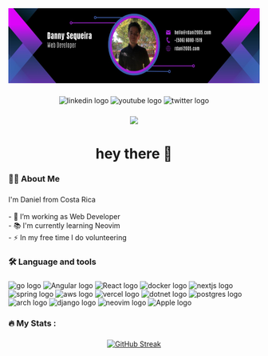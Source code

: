 
<div align="center">
  <img 
      height="150"       
      src="./banner.jpeg"
  />
</div>

###

<div align="center">
  <img src="https://img.shields.io/static/v1?message=LinkedIn&logo=linkedin&label=&color=0077B5&logoColor=white&labelColor=&style=for-the-badge" height="25" alt="linkedin logo"  />
  <img src="https://img.shields.io/static/v1?message=Youtube&logo=youtube&label=&color=FF0000&logoColor=white&labelColor=&style=for-the-badge" height="25" alt="youtube logo"  />
  <img src="https://img.shields.io/static/v1?message=Twitter&logo=twitter&label=&color=1DA1F2&logoColor=white&labelColor=&style=for-the-badge" height="25" alt="twitter logo"  />
</div>

###

<div align="center">
  <img src="https://visitor-badge.laobi.icu/badge?page_id=rdani2005&"  />
</div>

###

<h1 align="center">hey there 👋</h1>

###

<h3 align="left">👩‍💻  About Me</h3>

###

<p align="left">I'm Daniel from Costa Rica<br><br>- 🔭 I’m working as Web Developer<br>- 📚 I'm currently learning Neovim<br>- ⚡ In my free time I do volunteering</p>

###

<h3 align="left">🛠 Language and tools</h3>

###

<div align="left">
  <img src="https://cdn.jsdelivr.net/gh/devicons/devicon/icons/go/go-original-wordmark.svg" height="40" alt="go logo"  />
  <img src="https://cdn.jsdelivr.net/gh/devicons/devicon@latest/icons/angularjs/angularjs-original.svg"  height="40" alt="Angular logo" />
  <img src="https://cdn.jsdelivr.net/gh/devicons/devicon@latest/icons/react/react-original.svg" height="40" alt="React logo"/>
  <img src="https://cdn.jsdelivr.net/gh/devicons/devicon/icons/docker/docker-plain-wordmark.svg" height="40" alt="docker logo"  />
  <img src="https://cdn.jsdelivr.net/gh/devicons/devicon@latest/icons/nextjs/nextjs-original.svg" height="40" alt="nextjs logo" />
  <img src="https://cdn.jsdelivr.net/gh/devicons/devicon@latest/icons/spring/spring-original.svg" height="40" alt="spring logo" />
  <img src="https://cdn.jsdelivr.net/gh/devicons/devicon@latest/icons/amazonwebservices/amazonwebservices-original-wordmark.svg"  height="40" alt="aws logo"  />
  <img src="https://cdn.jsdelivr.net/gh/devicons/devicon@latest/icons/vercel/vercel-original-wordmark.svg"  height="40" alt="vercel logo" />
  <img src="https://cdn.jsdelivr.net/gh/devicons/devicon@latest/icons/dotnetcore/dotnetcore-original.svg"  height="40" alt="dotnet logo" />
  <img src="https://cdn.jsdelivr.net/gh/devicons/devicon@latest/icons/postgresql/postgresql-original-wordmark.svg" height="40" alt="postgres logo" />
  <img src="https://cdn.jsdelivr.net/gh/devicons/devicon@latest/icons/archlinux/archlinux-original.svg" height="40" alt="arch logo"/>
  <img src="https://cdn.jsdelivr.net/gh/devicons/devicon@latest/icons/django/django-plain.svg" height="40" alt="django logo" />
  <img src="https://cdn.jsdelivr.net/gh/devicons/devicon@latest/icons/neovim/neovim-original.svg" height="40" alt="neovim logo" />
  <img src="https://cdn.jsdelivr.net/gh/devicons/devicon@latest/icons/apple/apple-original.svg" height="40" alt="Apple logo" />
          
          
          
</div>

###

<h3 align="left">🔥   My Stats :</h3>

###

<div align="center">
 <a href="https://git.io/streak-stats"><img src="https://streak-stats.demolab.com?user=rdani2005&theme=transparent&border_radius=2&date_format=j%20M%5B%20Y%5D" alt="GitHub Streak" /></a>
</div>

###
